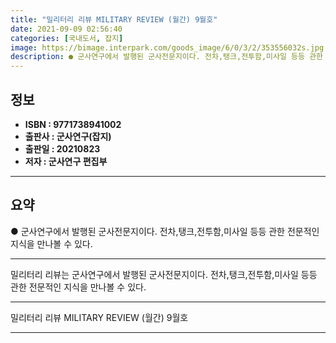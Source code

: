 ```yaml
---
title: "밀리터리 리뷰 MILITARY REVIEW (월간) 9월호"
date: 2021-09-09 02:56:40
categories: [국내도서, 잡지]
image: https://bimage.interpark.com/goods_image/6/0/3/2/353556032s.jpg
description: ● 군사연구에서 발행된 군사전문지이다. 전차,탱크,전투함,미사일 등등 관한 전문적인 지식을 만나볼 수 있다.
---
```


## **정보**

- **ISBN : 9771738941002**
- **출판사 : 군사연구(잡지)**
- **출판일 : 20210823**
- **저자 : 군사연구 편집부**

------



## **요약**

●  군사연구에서 발행된 군사전문지이다. 전차,탱크,전투함,미사일 등등 관한 전문적인 지식을 만나볼 수 있다.

------

밀리터리 리뷰는 군사연구에서 발행된 군사전문지이다. 전차,탱크,전투함,미사일 등등 관한 전문적인 지식을 만나볼 수 있다.

------


밀리터리 리뷰 MILITARY REVIEW (월간) 9월호 

------


